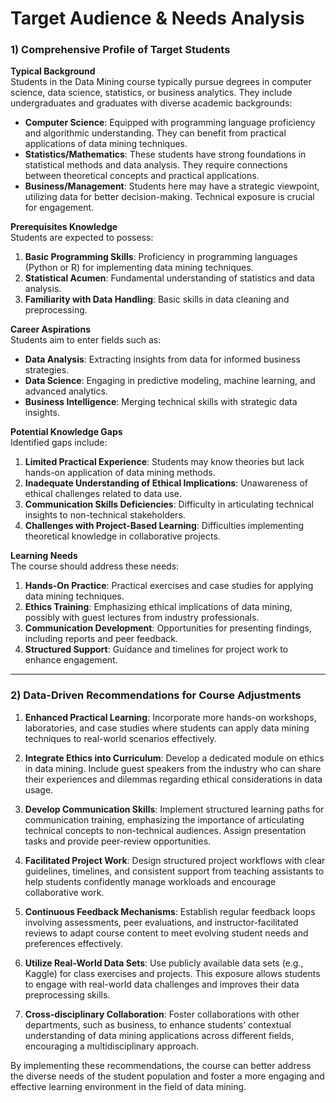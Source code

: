 Target Audience & Needs Analysis
================================

### 1) Comprehensive Profile of Target Students

**Typical Background**  
Students in the Data Mining course typically pursue degrees in computer science, data science, statistics, or business analytics. They include undergraduates and graduates with diverse academic backgrounds:

- **Computer Science**: Equipped with programming language proficiency and algorithmic understanding. They can benefit from practical applications of data mining techniques.
- **Statistics/Mathematics**: These students have strong foundations in statistical methods and data analysis. They require connections between theoretical concepts and practical applications.
- **Business/Management**: Students here may have a strategic viewpoint, utilizing data for better decision-making. Technical exposure is crucial for engagement.

**Prerequisites Knowledge**  
Students are expected to possess:
1. **Basic Programming Skills**: Proficiency in programming languages (Python or R) for implementing data mining techniques.
2. **Statistical Acumen**: Fundamental understanding of statistics and data analysis.
3. **Familiarity with Data Handling**: Basic skills in data cleaning and preprocessing.

**Career Aspirations**  
Students aim to enter fields such as:
- **Data Analysis**: Extracting insights from data for informed business strategies.
- **Data Science**: Engaging in predictive modeling, machine learning, and advanced analytics.
- **Business Intelligence**: Merging technical skills with strategic data insights.

**Potential Knowledge Gaps**  
Identified gaps include:
1. **Limited Practical Experience**: Students may know theories but lack hands-on application of data mining methods.
2. **Inadequate Understanding of Ethical Implications**: Unawareness of ethical challenges related to data use.
3. **Communication Skills Deficiencies**: Difficulty in articulating technical insights to non-technical stakeholders.
4. **Challenges with Project-Based Learning**: Difficulties implementing theoretical knowledge in collaborative projects.

**Learning Needs**  
The course should address these needs:
1. **Hands-On Practice**: Practical exercises and case studies for applying data mining techniques.
2. **Ethics Training**: Emphasizing ethical implications of data mining, possibly with guest lectures from industry professionals.
3. **Communication Development**: Opportunities for presenting findings, including reports and peer feedback.
4. **Structured Support**: Guidance and timelines for project work to enhance engagement.

---

### 2) Data-Driven Recommendations for Course Adjustments

1. **Enhanced Practical Learning**: Incorporate more hands-on workshops, laboratories, and case studies where students can apply data mining techniques to real-world scenarios effectively.

2. **Integrate Ethics into Curriculum**: Develop a dedicated module on ethics in data mining. Include guest speakers from the industry who can share their experiences and dilemmas regarding ethical considerations in data usage.

3. **Develop Communication Skills**: Implement structured learning paths for communication training, emphasizing the importance of articulating technical concepts to non-technical audiences. Assign presentation tasks and provide peer-review opportunities.

4. **Facilitated Project Work**: Design structured project workflows with clear guidelines, timelines, and consistent support from teaching assistants to help students confidently manage workloads and encourage collaborative work.

5. **Continuous Feedback Mechanisms**: Establish regular feedback loops involving assessments, peer evaluations, and instructor-facilitated reviews to adapt course content to meet evolving student needs and preferences effectively. 

6. **Utilize Real-World Data Sets**: Use publicly available data sets (e.g., Kaggle) for class exercises and projects. This exposure allows students to engage with real-world data challenges and improves their data preprocessing skills.

7. **Cross-disciplinary Collaboration**: Foster collaborations with other departments, such as business, to enhance students’ contextual understanding of data mining applications across different fields, encouraging a multidisciplinary approach. 

By implementing these recommendations, the course can better address the diverse needs of the student population and foster a more engaging and effective learning environment in the field of data mining.